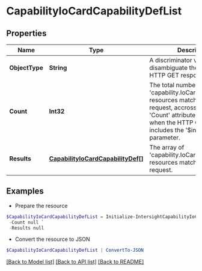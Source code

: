 # CapabilityIoCardCapabilityDefList
## Properties

Name | Type | Description | Notes
------------ | ------------- | ------------- | -------------
**ObjectType** | **String** | A discriminator value to disambiguate the schema of a HTTP GET response body. | 
**Count** | **Int32** | The total number of &#39;capability.IoCardCapabilityDef&#39; resources matching the request, accross all pages. The &#39;Count&#39; attribute is included when the HTTP GET request includes the &#39;$inlinecount&#39; parameter. | [optional] 
**Results** | [**CapabilityIoCardCapabilityDef[]**](CapabilityIoCardCapabilityDef.md) | The array of &#39;capability.IoCardCapabilityDef&#39; resources matching the request. | [optional] 

## Examples

- Prepare the resource
```powershell
$CapabilityIoCardCapabilityDefList = Initialize-IntersightCapabilityIoCardCapabilityDefList  -ObjectType null `
 -Count null `
 -Results null
```

- Convert the resource to JSON
```powershell
$CapabilityIoCardCapabilityDefList | ConvertTo-JSON
```

[[Back to Model list]](../README.md#documentation-for-models) [[Back to API list]](../README.md#documentation-for-api-endpoints) [[Back to README]](../README.md)

